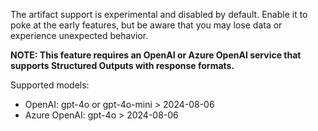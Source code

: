 The artifact support is experimental and disabled by default. Enable it to poke at the early features, but be aware that you may lose data or experience unexpected behavior.

**NOTE: This feature requires an OpenAI or Azure OpenAI service that supports Structured Outputs with response formats.**

Supported models:

- OpenAI: gpt-4o or gpt-4o-mini > 2024-08-06
- Azure OpenAI: gpt-4o > 2024-08-06

